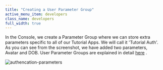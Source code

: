 ```yaml
---
title: "Creating a User Parameter Group"
active_menu_item: developers
class_name: developers
full_width: true
---
```



In the Console, we create a Parameter Group where we can store extra parameters specific to all of our Tutorial Apps. We will call it 'Tutorial Auth'. As you can see from the screenshot, we have added two parameters, Avatar and DOB. User Parameter Groups are explained in detail [here](/developers/user-guide/product-guide/the-console/console-tabs/more/account-variables/user-parameters/) .

![authencation-parameters](/img/docs/authencation-parameters.zoom57.png)

